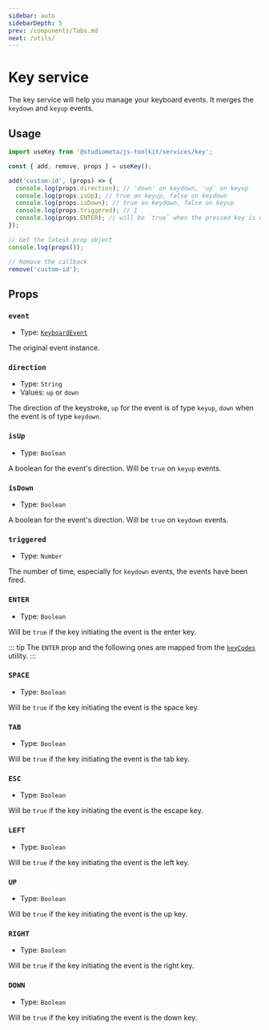 ```yaml
---
sidebar: auto
sidebarDepth: 5
prev: /components/Tabs.md
next: /utils/
---
```


# Key service

The key service will help you manage your keyboard events. It merges the `keydown` and `keyup` events.

## Usage

```js
import useKey from '@studiometa/js-toolkit/services/key';

const { add, remove, props } = useKey();

add('custom-id', (props) => {
  console.log(props.direction); // 'down' on keydown, 'up' on keyup
  console.log(props.isUp); // true on keyup, false on keydown
  console.log(props.isDown); // true on keydown, false on keyup
  console.log(props.triggered); // 1
  console.log(props.ENTER); // will be `true` when the pressed key is enter
});

// Get the latest prop object
console.log(props());

// Remove the callback
remove('custom-id');
```

## Props

### `event`

- Type: [`KeyboardEvent`](https://developer.mozilla.org/en-US/docs/Web/API/KeyboardEvent)

The original event instance.

### `direction`

- Type: `String`
- Values: `up` or `down`

The direction of the keystroke, `up` for the event is of type `keyup`, `down` when the event is of type `keydown`.

### `isUp`

- Type: `Boolean`

A boolean for the event's direction. Will be `true` on `keyup` events.

### `isDown`

- Type: `Boolean`

A boolean for the event's direction. Will be `true` on `keydown` events.

### `triggered`

- Type: `Number`

The number of time, especially for `keydown` events, the events have been fired.

### `ENTER`

- Type: `Boolean`

Will be `true` if the key initiating the event is the enter key.

::: tip
The `ENTER` prop and the following ones are mapped from the [`keyCodes`](/utils/#keycodes) utility.
:::

### `SPACE`

- Type: `Boolean`

Will be `true` if the key initiating the event is the space key.

### `TAB`

- Type: `Boolean`

Will be `true` if the key initiating the event is the tab key.

### `ESC`

- Type: `Boolean`

Will be `true` if the key initiating the event is the escape key.

### `LEFT`

- Type: `Boolean`

Will be `true` if the key initiating the event is the left key.

### `UP`

- Type: `Boolean`

Will be `true` if the key initiating the event is the up key.

### `RIGHT`

- Type: `Boolean`

Will be `true` if the key initiating the event is the right key.

### `DOWN`

- Type: `Boolean`

Will be `true` if the key initiating the event is the down key.

